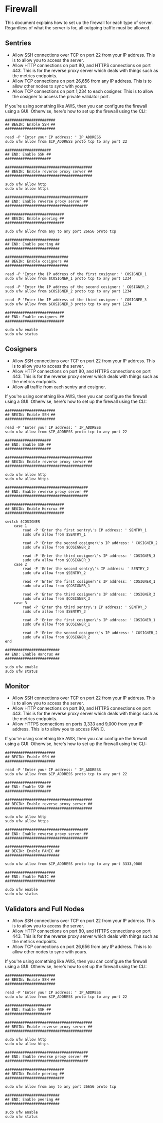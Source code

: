 # Firewall

This document explains how to set up the firewall for each type of server. Regardless of what the server is for, all outgoing traffic must be allowed.

## Sentries

- Allow SSH connections over TCP on port 22 from your IP address. This is to allow you to access the server.
- Allow HTTP connections on port 80, and HTTPS connections on port 443. This is for the reverse proxy server which deals with things such as the metrics endpoints.
- Allow TCP connections on port 26,656 from any IP address. This is to allow other nodes to sync with yours.
- Allow TCP connections on port 1,234 to each cosigner. This is to allow the cosigner to access the private validator port.

If you're using something like AWS, then you can configure the firewall using a GUI. Otherwise, here's how to set up the firewall using the CLI:

```shell
#######################
## BEGIN: Enable SSH ##
####################### 

read -P 'Enter your IP address: ' IP_ADDRESS
sudo ufw allow from $IP_ADDRESS proto tcp to any port 22

#####################
## END: Enable SSH ##
##################### 

########################################
## BEGIN: Enable reverse proxy server ##
########################################

sudo ufw allow http
sudo ufw allow https

######################################
## END: Enable reverse proxy server ##
######################################

###########################
## BEGIN: Enable peering ##
###########################

sudo ufw allow from any to any port 26656 proto tcp

#########################
## END: Enable peering ##
#########################

#############################
## BEGIN: Enable cosigners ##
#############################

read -P 'Enter the IP address of the first cosigner: ' COSIGNER_1
sudo ufw allow from $COSIGNER_1 proto tcp to any port 1234

read -P 'Enter the IP address of the second cosigner: ' COSIGNER_2
sudo ufw allow from $COSIGNER_2 proto tcp to any port 1234

read -P 'Enter the IP address of the third cosigner: ' COSIGNER_3
sudo ufw allow from $COSIGNER_3 proto tcp to any port 1234

###########################
## END: Enable cosigners ##
###########################

sudo ufw enable
sudo ufw status
```

## Cosigners

- Allow SSH connections over TCP on port 22 from your IP address. This is to allow you to access the server.
- Allow HTTP connections on port 80, and HTTPS connections on port 443. This is for the reverse proxy server which deals with things such as the metrics endpoints.
- Allow all traffic from each sentry and cosigner.

If you're using something like AWS, then you can configure the firewall using a GUI. Otherwise, here's how to set up the firewall using the CLI:

```shell
#######################
## BEGIN: Enable SSH ##
####################### 

read -P 'Enter your IP address: ' IP_ADDRESS
sudo ufw allow from $IP_ADDRESS proto tcp to any port 22

#####################
## END: Enable SSH ##
#####################

########################################
## BEGIN: Enable reverse proxy server ##
########################################

sudo ufw allow http
sudo ufw allow https

######################################
## END: Enable reverse proxy server ##
######################################

###########################
## BEGIN: Enable Horcrux ##
###########################

switch $COSIGNER
    case 1
        read -P 'Enter the first sentry\'s IP address: ' SENTRY_1
        sudo ufw allow from $SENTRY_1
        
        read -P 'Enter the second cosigner\'s IP address: ' COSIGNER_2
        sudo ufw allow from $COSIGNER_2
        
        read -P 'Enter the third cosigner\'s IP address: ' COSIGNER_3
        sudo ufw allow from $COSIGNER_3
    case 2
        read -P 'Enter the second sentry\'s IP address: ' SENTRY_2
        sudo ufw allow from $SENTRY_2
        
        read -P 'Enter the first cosigner\'s IP address: ' COSIGNER_1
        sudo ufw allow from $COSIGNER_1
        
        read -P 'Enter the third cosigner\'s IP address: ' COSIGNER_3
        sudo ufw allow from $COSIGNER_3
    case 3
        read -P 'Enter the third sentry\'s IP address: ' SENTRY_3
        sudo ufw allow from $SENTRY_3
        
        read -P 'Enter the first cosigner\'s IP address: ' COSIGNER_1
        sudo ufw allow from $COSIGNER_1
        
        read -P 'Enter the second cosigner\'s IP address: ' COSIGNER_2
        sudo ufw allow from $COSIGNER_2
end

#########################
## END: Enable Horcrux ##
#########################

sudo ufw enable
sudo ufw status
```

## Monitor

- Allow SSH connections over TCP on port 22 from your IP address. This is to allow you to access the server.
- Allow HTTP connections on port 80, and HTTPS connections on port 443. This is for the reverse proxy server which deals with things such as the metrics endpoints.
- Allow HTTPS connections on ports 3,333 and 9,000 from your IP address. This is to allow you to access PANIC.

If you're using something like AWS, then you can configure the firewall using a GUI. Otherwise, here's how to set up the firewall using the CLI:

```shell
#######################
## BEGIN: Enable SSH ##
####################### 

read -P 'Enter your IP address: ' IP_ADDRESS
sudo ufw allow from $IP_ADDRESS proto tcp to any port 22

#####################
## END: Enable SSH ##
#####################

########################################
## BEGIN: Enable reverse proxy server ##
########################################

sudo ufw allow http
sudo ufw allow https

######################################
## END: Enable reverse proxy server ##
######################################

#########################
## BEGIN: Enable PANIC ##
#########################

sudo ufw allow from $IP_ADDRESS proto tcp to any port 3333,9000

#######################
## END: Enable PANIC ##
#######################

sudo ufw enable
sudo ufw status
```

## Validators and Full Nodes

- Allow SSH connections over TCP on port 22 from your IP address. This is to allow you to access the server.
- Allow HTTP connections on port 80, and HTTPS connections on port 443. This is for the reverse proxy server which deals with things such as the metrics endpoints.
- Allow TCP connections on port 26,656 from any IP address. This is to allow other nodes to sync with yours.

If you're using something like AWS, then you can configure the firewall using a GUI. Otherwise, here's how to set up the firewall using the CLI:

```shell
#######################
## BEGIN: Enable SSH ##
####################### 

read -P 'Enter your IP address: ' IP_ADDRESS
sudo ufw allow from $IP_ADDRESS proto tcp to any port 22

#####################
## END: Enable SSH ##
##################### 

########################################
## BEGIN: Enable reverse proxy server ##
########################################

sudo ufw allow http
sudo ufw allow https

######################################
## END: Enable reverse proxy server ##
######################################

###########################
## BEGIN: Enable peering ##
###########################

sudo ufw allow from any to any port 26656 proto tcp

#########################
## END: Enable peering ##
#########################

sudo ufw enable
sudo ufw status
```

